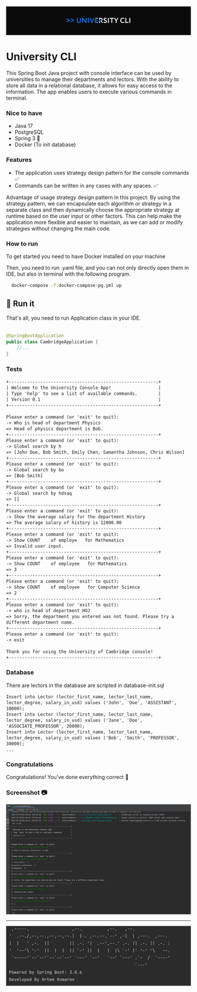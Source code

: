 ![Psql terminal](./imgs/logo.png)

# University CLI

This Spring Boot Java project with console interface can be used by universities to manage their departments and
lectors. With the ability to store all data in a relational database, it allows for easy access to the information. The
app enables users to execute various commands in terminal.

### Nice to have

- Java 17
- PostgreSQL
- Spring 3 🌱
- Docker (To init database)

### Features

- The application uses strategy design pattern for the console commands ✅
- Commands can be written in any cases with any spaces. ✅

Advantage of usage strategy design pattern in this project: By using the strategy pattern, we can encapsulate each
algorithm or strategy in a separate class and then dynamically choose the appropriate strategy at runtime based on the
user input or other factors. This can help make the application more flexible and easier to maintain, as we can add or
modify strategies without changing the main code.

### How to run

To get started you need to have Docker installed on your machine

Then, you need to run .yaml file, and you can not only directly open them in IDE, but also in terminal with the following
program.

```bash
  docker-compose -f docker-compose-pg.yml up
```

## 🚀 Run it

That's all, you need to run Application class in your IDE.

```java

@SpringBootApplication
public class CambridgeApplication {
    //...
}
```

### Tests

```
+---------------------------------------------------------+ 
| Welcome to the University Console App!                  | 
| Type 'help' to see a list of available commands.        | 
| Version 0.1                                             | 
+---------------------------------------------------------+ 

Please enter a command (or 'exit' to quit): 
-> Who is head of department Physics
=> Head of physics department is Bob.
+---------------------------------------------------------+
Please enter a command (or 'exit' to quit): 
-> Global search by h
=> [John Doe, Bob Smith, Emily Chen, Samantha Johnson, Chris Wilson]
+---------------------------------------------------------+
Please enter a command (or 'exit' to quit): 
-> Global search by bo
=> [Bob Smith]
+---------------------------------------------------------+
Please enter a command (or 'exit' to quit): 
-> Global search by hdsaq
=> []
+---------------------------------------------------------+
Please enter a command (or 'exit' to quit): 
-> Show the average salary for the department History
=> The average salary of history is 12000.00
+---------------------------------------------------------+
Please enter a command (or 'exit' to quit): 
-> Show COUNT    of employe   for Mathematics
=> Invalid user input.
+---------------------------------------------------------+
Please enter a command (or 'exit' to quit): 
-> Show COUNT    of employee   for Mathematics
=> 3
+---------------------------------------------------------+
Please enter a command (or 'exit' to quit): 
-> Show COUNT    of employee   for Computer Science
=> 2
+---------------------------------------------------------+
Please enter a command (or 'exit' to quit): 
-> who is head of department HOJ
=> Sorry, the department you entered was not found. Please try a different department name.
+---------------------------------------------------------+
Please enter a command (or 'exit' to quit): 
-> exit

Thank you for using the University of Cambridge console!
+---------------------------------------------------------+
```

### Database

There are lectors in the database are scripted in database-init.sql
```
Insert into Lector (lector_first_name, lector_last_name, lector_degree, salary_in_usd) values ('John', 'Doe', 'ASSISTANT', 10000);
Insert into Lector (lector_first_name, lector_last_name, lector_degree, salary_in_usd) values ('Jane', 'Doe', 'ASSOCIATE_PROFESSOR', 20000);
Insert into Lector (lector_first_name, lector_last_name, lector_degree, salary_in_usd) values ('Bob', 'Smith', 'PROFESSOR', 30000);
...
```
### Congratulations

Congratulations! You've done everything correct 🎉

### Screenshot 📷
![img.png](imgs/img_2.png)

---

![img.png](imgs/img.png)
